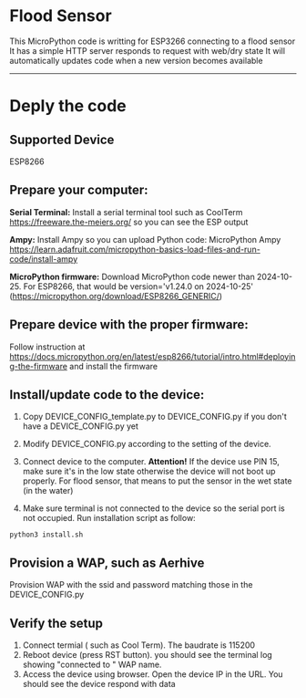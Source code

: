 # Flood Sensor

This MicroPython code is writting for ESP3266 connecting to a flood sensor
It has a simple HTTP server responds to request with web/dry state
It will automatically updates code when a new version becomes available

---
# Deply the code
## Supported Device
ESP8266

## Prepare your computer:
**Serial Terminal:** Install a serial terminal tool such as CoolTerm https://freeware.the-meiers.org/ so you can see the ESP output

**Ampy:** Install Ampy so you can upload Python code: MicroPython Ampy https://learn.adafruit.com/micropython-basics-load-files-and-run-code/install-ampy

**MicroPython firmware:** Download MicroPython code newer than 2024-10-25. For ESP8266, that would be version='v1.24.0 on 2024-10-25' (https://micropython.org/download/ESP8266_GENERIC/)

## Prepare device with the proper firmware:
Follow instruction at https://docs.micropython.org/en/latest/esp8266/tutorial/intro.html#deploying-the-firmware and install the firmware 

## Install/update code to the device:

1. Copy DEVICE_CONFIG_template.py to DEVICE_CONFIG.py if you don't have a DEVICE_CONFIG.py yet

2. Modify DEVICE_CONFIG.py according to the setting of the device.

3. Connect device to the computer. **Attention!** If the device use PIN 15, make sure it's in the low state otherwise the device will not boot up properly. For flood sensor, that means to put the sensor in the wet state (in the water) 

4. Make sure terminal is not connected to the device so the serial port is not occupied. Run installation script as follow:

```
python3 install.sh
```

## Provision a WAP, such as Aerhive

Provision WAP with the ssid and password matching those
in the DEVICE_CONFIG.py

## Verify the setup

1. Connect termial ( such as Cool Term). The baudrate is 115200
2. Reboot device (press RST button). you should see the terminal log showing "connected to " WAP name.
3. Access the device using browser. Open the device IP in the URL. You should see the device respond with data

